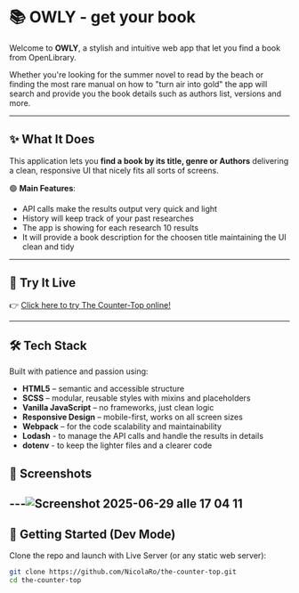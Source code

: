 # 📚 OWLY - get your book

Welcome to **OWLY**, a stylish and intuitive web app that let you find a book from OpenLibrary.

Whether you're looking for the summer novel to read by the beach or finding the most rare manual on how to "turn air into gold" the app will search and provide you the book details such as authors list, versions and more.

---

## ✨ What It Does

This application lets you **find a book by its title, genre or Authors** delivering a clean, responsive UI that nicely fits all sorts of screens.

🟢 **Main Features**:
- API calls make the results output very quick and light
- History will keep track of your past researches
- The app is showing for each research 10 results
- It will provide a book description for the choosen title maintaining the UI clean and tidy

---

## 🧪 Try It Live

👉 [Click here to try The Counter-Top online!]([https://************.app/)

---

## 🛠 Tech Stack

Built with patience and passion using:

- **HTML5** – semantic and accessible structure
- **SCSS** – modular, reusable styles with mixins and placeholders
- **Vanilla JavaScript** – no frameworks, just clean logic
- **Responsive Design** – mobile-first, works on all screen sizes
- **Webpack** – for the code scalability and maintainability
- **Lodash** - to manage the API calls and handle the results in details
- **dotenv** - to keep the lighter files and a clearer code


## 📸 Screenshots
---![Screenshot 2025-06-29 alle 17 04 11](https://github.com/user-attachments/assets/7f66d7e4-ff35-4126-9ce5-e725ba05cf7d)
---

## 🚀 Getting Started (Dev Mode)

Clone the repo and launch with Live Server (or any static web server):

```bash
git clone https://github.com/NicolaRo/the-counter-top.git
cd the-counter-top
